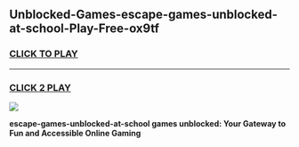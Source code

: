 
## Unblocked-Games-escape-games-unblocked-at-school-Play-Free-ox9tf
<h3>
<a href="https://premium76.site?title=escape-games-unblocked-at-school&ref=21A">CLICK TO PLAY</a></h3>
<hr>

<h3>
<a href="https://premium76.site?title=escape-games-unblocked-at-school&ref=21A">CLICK 2 PLAY</a>
  
</h3>

<a href="https://premium76.site?title=escape-games-unblocked-at-school&ref=21A"><img src="https://clearcache.store/games.png"></a>


**escape-games-unblocked-at-school games unblocked: Your Gateway to Fun and Accessible Online Gaming**
